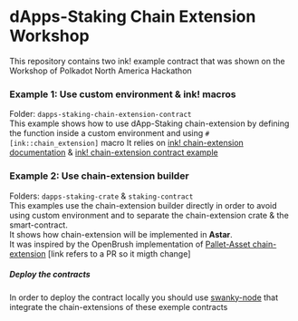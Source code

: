 # dApps-Staking Chain Extension Workshop
This repository contains two ink! example contract that was shown on the Workshop of Polkadot North America Hackathon

### Example 1: Use custom environment & ink! macros
Folder: `dapps-staking-chain-extension-contract` \
This example shows how to use dApp-Staking chain-extension by defining the function inside a custom environment and using `#[ink::chain_extension]` macro
It relies on [ink! chain-extension documentation](https://ink.substrate.io/macros-attributes/chain-extension#details-handle_status) & [ink! chain-extension contract example](https://github.com/paritytech/ink/tree/master/examples/rand-extension)

### Example 2: Use chain-extension builder
Folders: `dapps-staking-crate` & `staking-contract` \
This examples use the chain-extension builder directly in order to avoid using custom environment and to separate the chain-extension crate & the smart-contract. \
It shows how chain-extension will be implemented in **Astar**. \
It was inspired by the OpenBrush implementation of [Pallet-Asset chain-extension](https://github.com/Supercolony-net/openbrush-contracts/blob/feature/psp22-extension-pallet-assets/contracts/token/psp22/utils/pallet_assets.rs#L35) [link refers to a PR so it migth change]

##### Deploy the contracts
In order to deploy the contract locally you should use [swanky-node]([https://ink.substrate.io/macros-attributes/chain-extension#details-handle_status](https://github.com/AstarNetwork/swanky-node)) that integrate the chain-extensions of these exemple contracts
